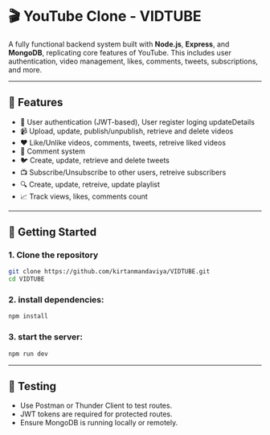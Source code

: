 # 🎬 YouTube Clone - VIDTUBE

A fully functional backend system built with **Node.js**, **Express**, and **MongoDB**, replicating core features of YouTube. This includes user authentication, video management, likes, comments, tweets, subscriptions, and more.

---

## 🚀 Features

- 🔐 User authentication (JWT-based), User register loging updateDetails 
- 📹 Upload, update, publish/unpublish, retrieve and delete videos
- ❤️ Like/Unlike videos, comments, tweets, retreive liked videos
- 💬 Comment system
- 🐦 Create, update, retrieve and delete tweets
- 📺 Subscribe/Unsubscribe to other users, retreive subscribers
- 🔍 Create, update, retreive, update playlist
- 📈 Track views, likes, comments count

---

## 🚀 Getting Started

### 1. Clone the repository

```bash
git clone https://github.com/kirtanmandaviya/VIDTUBE.git
cd VIDTUBE
```

### 2. install dependencies:

```bash
npm install
```

### 3. start the server:

```bash
npm run dev
```

---

## 🧪 Testing

- Use Postman or Thunder Client to test routes.
- JWT tokens are required for protected routes.
- Ensure MongoDB is running locally or remotely.